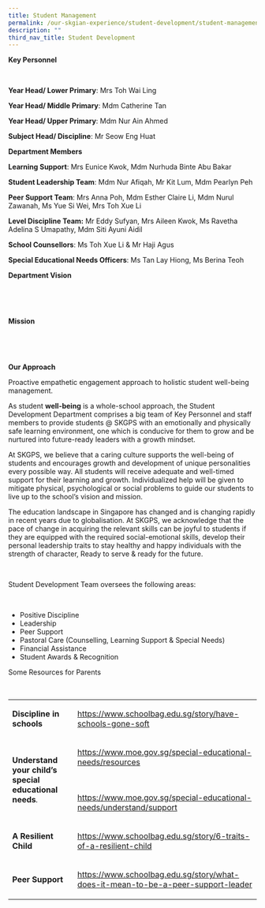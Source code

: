 ```yaml
---
title: Student Management
permalink: /our-skgian-experience/student-development/student-management/
description: ""
third_nav_title: Student Development
---
```

<p><strong>Key Personnel</strong></p>
<p><strong>&nbsp;</strong></p>
<p><strong>Year Head/ Lower Primary</strong>: Mrs Toh Wai Ling</p>
<p><strong>Year Head/ Middle Primary</strong>: Mdm Catherine Tan</p>
<p><strong>Year Head/ Upper Primary</strong>: Mdm Nur Ain Ahmed</p>
<p><strong>Subject Head/ Discipline</strong>: Mr Seow Eng Huat</p>
<p><strong>Department Members</strong></p>
<p><strong>Learning Support</strong>: Mrs Eunice Kwok, Mdm Nurhuda Binte Abu Bakar</p>
<p><strong>Student Leadership Team</strong>: Mdm Nur Afiqah, Mr Kit Lum, Mdm Pearlyn Peh</p>
<p><strong>Peer Support Team</strong>: Mrs Anna Poh, Mdm Esther Claire Li, Mdm Nurul Zawanah, Ms Yue Si Wei, Mrs Toh Xue Li</p>
<p><strong>Level Discipline Team:</strong> Mr Eddy Sufyan, Mrs Aileen Kwok, Ms Ravetha Adelina S Umapathy, Mdm Siti Ayuni Aidil</p>
<p><strong>School Counsellors</strong>: Ms Toh Xue Li &amp; Mr Haji Agus</p>
<p><strong>Special Educational Needs Officers</strong>: Ms Tan Lay Hiong, Ms Berina Teoh</p>
<p><strong>Department Vision</strong></p>
<p><strong>&nbsp;</strong></p>
<p><strong>&nbsp;</strong></p>
<p><strong>Mission</strong></p>
<p>&nbsp;</p>
<p>&nbsp;</p>
<p><strong>Our Approach</strong></p>
<p>Proactive empathetic engagement approach to holistic student well-being management.</p>
<p>As student <strong>well-being</strong> is a whole-school approach, the Student Development Department comprises a big team of Key Personnel and staff members to provide students @ SKGPS with an emotionally and physically safe learning environment, one which is conducive for them to grow and be nurtured into future-ready leaders with a growth mindset.</p>
<p>At SKGPS, we believe that a caring culture supports the well-being of students and encourages growth and development of unique personalities every possible way. All students will receive adequate and well-timed support for their learning and growth. Individualized help will be given to mitigate physical, psychological or social problems to guide our students to live up to the school’s vision and mission.</p>
<p>The education landscape in Singapore has changed and is changing rapidly in recent years due to globalisation. At SKGPS, we acknowledge that the pace of change in acquiring the relevant skills can be joyful to students if they are equipped with the required social-emotional skills, develop their personal leadership traits to stay healthy and happy individuals with the strength of character, Ready to serve &amp; ready for the future.&nbsp;</p>
<p>&nbsp;</p>
<p>Student Development Team oversees the following areas:</p>
<p>&nbsp;</p>
<ul>
<li>Positive Discipline</li>
<li>Leadership</li>
<li>Peer Support</li>
<li>Pastoral Care (Counselling, Learning Support &amp; Special Needs)</li>
<li>Financial Assistance</li>
<li>Student Awards &amp; Recognition</li>
</ul>
<p>Some Resources for Parents</p>
<p>&nbsp;</p>
<table width="722">
<tbody>
<tr>
<td>
<p><strong>Discipline in schools</strong></p>
</td>
<td>
<p><a href="https://www.schoolbag.edu.sg/story/have-schools-gone-soft">https://www.schoolbag.edu.sg/story/have-schools-gone-soft</a></p>
</td>
</tr>
<tr>
<td>
<p><strong>Understand your child’s special educational needs</strong><em>.</em></p>
</td>
<td>
<p><a href="https://www.moe.gov.sg/special-educational-needs/resources">https://www.moe.gov.sg/special-educational-needs/resources</a></p>
<p>&nbsp;</p>
<p><a href="https://www.moe.gov.sg/special-educational-needs/understand/support">https://www.moe.gov.sg/special-educational-needs/understand/support</a></p>
</td>
</tr>
<tr>
<td>
<p><strong>A Resilient Child</strong></p>
</td>
<td>
<p><a href="https://www.schoolbag.edu.sg/story/6-traits-of-a-resilient-child">https://www.schoolbag.edu.sg/story/6-traits-of-a-resilient-child</a></p>
</td>
</tr>
<tr>
<td>
<p><strong>Peer Support</strong></p>
</td>
<td>
<p><a href="https://www.schoolbag.edu.sg/story/what-does-it-mean-to-be-a-peer-support-leader">https://www.schoolbag.edu.sg/story/what-does-it-mean-to-be-a-peer-support-leader</a></p>
</td>
</tr>
</tbody>
</table>
<p>&nbsp;</p>
